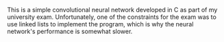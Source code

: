 This is a simple convolutional neural network developed in C as part of my university exam. Unfortunately, one of the constraints for the exam was to use linked lists to implement the program, which is why the neural network's performance is somewhat slower.
